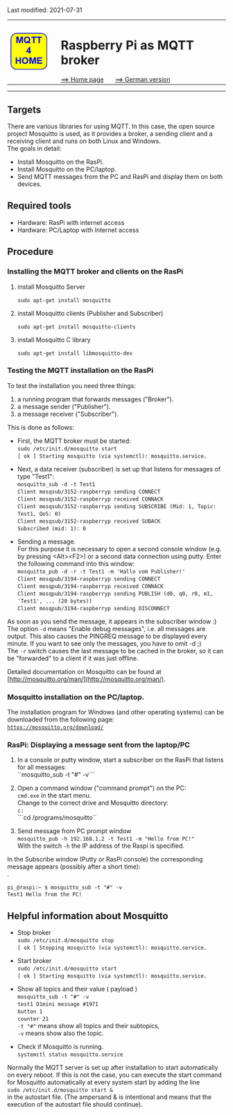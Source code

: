 Last modified: 2021-07-31   
<table><tr><td><img src="logo/mqtt4home_96.png"></td><td>&nbsp;</td><td>
<h1>Raspberry Pi as MQTT broker</h1>
<a href="readme.md">==> Home page</a> &nbsp; &nbsp; &nbsp; 
<a href="m4h03_RasPiMQTTBroker.md">==> German version</a> &nbsp; &nbsp; &nbsp; 
</td></tr></table><hr>

## Targets
There are various libraries for using MQTT. In this case, the open source project Mosquitto is used, as it provides a broker, a sending client and a receiving client and runs on both Linux and Windows.   
The goals in detail:   
* Install Mosquitto on the RasPi.
* Install Mosquitto on the PC/laptop.
* Send MQTT messages from the PC and RasPi and display them on both devices.

## Required tools
* Hardware: RasPi with internet access
* Hardware: PC/Laptop with Internet access
 
## Procedure
### Installing the MQTT broker and clients on the RasPi
1. install Mosquitto Server   
   ```
   sudo apt-get install mosquitto
   ```
2. install Mosquitto clients (Publisher and Subscriber)   
   ```
   sudo apt-get install mosquitto-clients
   ```
3. install Mosquitto C library   
   ```
   sudo apt-get install libmosquitto-dev
   ```

### Testing the MQTT installation on the RasPi
To test the installation you need three things:   
1. a running program that forwards messages ("Broker").
2. a message sender ("Publisher").
3. a message receiver ("Subscriber").

This is done as follows:   
* First, the MQTT broker must be started:   
  `sudo /etc/init.d/mosquitto start`   
  `[ ok ] Starting mosquitto (via systemctl): mosquitto.service.`

* Next, a data receiver (subscriber) is set up that listens for messages of type "Test1":   
 `mosquitto_sub -d -t Test1`   
 `Client mosqsub/3152-raspberryp sending CONNECT`   
 `Client mosqsub/3152-raspberryp received CONNACK`   
 `Client mosqsub/3152-raspberryp sending SUBSCRIBE (Mid: 1, Topic: Test1, QoS: 0)`   
 `Client mosqsub/3152-raspberryp received SUBACK`   
 `Subscribed (mid: 1): 0`   

* Sending a message.   
  For this purpose it is necessary to open a second console window (e.g. by pressing &lt;Alt&gt;&lt;F2&gt;) or a second data connection using putty. Enter the following command into this window:   
   `mosquitto_pub -d -r -t Test1 -m 'Hallo vom Publisher!'`   
  `Client mosqpub/3194-raspberryp sending CONNECT`   
  `Client mosqpub/3194-raspberryp received CONNACK`   
  `Client mosqpub/3194-raspberryp sending PUBLISH (d0, q0, r0, m1, 'Test1', ... (20 bytes))`   
  `Client mosqpub/3194-raspberryp sending DISCONNECT`   

As soon as you send the message, it appears in the subscriber window :)   
The option `-d` means "Enable debug messages", i.e. all messages are output. This also causes the PINGREQ message to be displayed every minute. If you want to see only the messages, you have to omit -d ;)   
The `-r` switch causes the last message to be cached in the broker, so it can be "forwarded" to a client if it was just offline.   
   
Detailed documentation on Mosquitto can be found at [http://mosquitto.org/man/](http://mosquitto.org/man/).   

### Mosquitto installation on the PC/laptop.
The installation program for Windows (and other operating systems) can be downloaded from the following page:   
[`https://mosquitto.org/download/`](https://mosquitto.org/download/)


### RasPi: Displaying a message sent from the laptop/PC
1. In a console or putty window, start a subscriber on the RasPi that listens for all messages:   
``mosquitto_sub -t "#" -v```

2. Open a command window ("command prompt") on the PC:   
``cmd.exe``
in the start menu.   
Change to the correct drive and Mosquitto directory:   
```c:```   
```cd /programs/mosquitto``

3. Send message from PC prompt window   
```mosquitto_pub -h 192.168.1.2 -t Test1 -m "Hello from PC!"```   
With the switch `-h` the IP address of the Raspi is specified.   

In the Subscribe window (Putty or RasPi console) the corresponding message appears (possibly after a short time):<br>.
```
pi_@raspi:~ $ mosquitto_sub -t "#" -v
Test1 Hello from the PC!
```

## Helpful information about Mosquitto

* Stop broker   
  `sudo /etc/init.d/mosquitto stop`   
  `[ ok ] Stopping mosquitto (via systemctl): mosquitto.service.`   

* Start broker   
  `sudo /etc/init.d/mosquitto start`   
  `[ ok ] Starting mosquitto (via systemctl): mosquitto.service.`   

* Show all topics and their value ( payload )   
  `mosquitto_sub -t "#" -v`   
  `test1 D1mini message #1971`   
  `button 1`   
  `counter 21`   
  `-t "#"` means show all topics and their subtopics,   
  `-v` means show also the topic.   

* Check if Mosquitto is running.   
  `systemctl status mosquitto.service`   

Normally the MQTT server is set up after installation to start automatically on every reboot. If this is not the case, you can execute the start command for Mosquitto automatically at every system start by adding the line   
`sudo /etc/init.d/mosquitto start &`   
in the autostart file.
(The ampersand & is intentional and means that the execution of the autostart file should continue).
